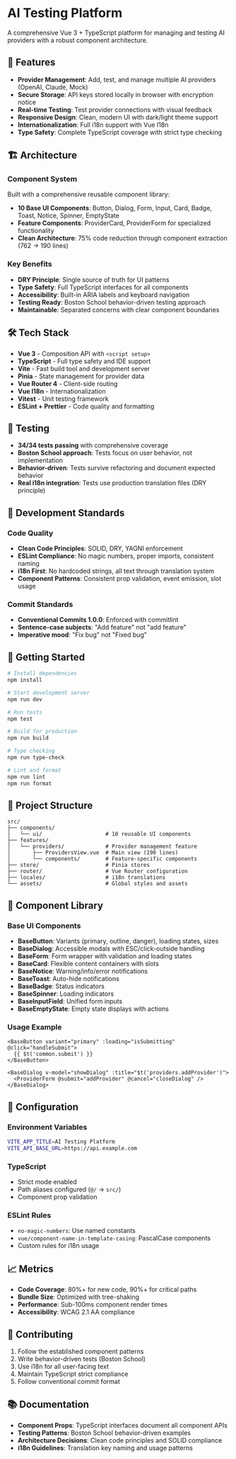 # AI Testing Platform

A comprehensive Vue 3 + TypeScript platform for managing and testing AI providers with a robust component architecture.

## 🚀 Features

- **Provider Management**: Add, test, and manage multiple AI providers (OpenAI, Claude, Mock)
- **Secure Storage**: API keys stored locally in browser with encryption notice
- **Real-time Testing**: Test provider connections with visual feedback
- **Responsive Design**: Clean, modern UI with dark/light theme support
- **Internationalization**: Full i18n support with Vue I18n
- **Type Safety**: Complete TypeScript coverage with strict type checking

## 🏗️ Architecture

### Component System

Built with a comprehensive reusable component library:

- **10 Base UI Components**: Button, Dialog, Form, Input, Card, Badge, Toast, Notice, Spinner, EmptyState
- **Feature Components**: ProviderCard, ProviderForm for specialized functionality
- **Clean Architecture**: 75% code reduction through component extraction (762 → 190 lines)

### Key Benefits

- **DRY Principle**: Single source of truth for UI patterns
- **Type Safety**: Full TypeScript interfaces for all components
- **Accessibility**: Built-in ARIA labels and keyboard navigation
- **Testing Ready**: Boston School behavior-driven testing approach
- **Maintainable**: Separated concerns with clear component boundaries

## 🛠️ Tech Stack

- **Vue 3** - Composition API with `<script setup>`
- **TypeScript** - Full type safety and IDE support
- **Vite** - Fast build tool and development server
- **Pinia** - State management for provider data
- **Vue Router 4** - Client-side routing
- **Vue I18n** - Internationalization
- **Vitest** - Unit testing framework
- **ESLint + Prettier** - Code quality and formatting

## 🧪 Testing

- **34/34 tests passing** with comprehensive coverage
- **Boston School approach**: Tests focus on user behavior, not implementation
- **Behavior-driven**: Tests survive refactoring and document expected behavior
- **Real i18n integration**: Tests use production translation files (DRY principle)

## 🎯 Development Standards

### Code Quality

- **Clean Code Principles**: SOLID, DRY, YAGNI enforcement
- **ESLint Compliance**: No magic numbers, proper imports, consistent naming
- **i18n First**: No hardcoded strings, all text through translation system
- **Component Patterns**: Consistent prop validation, event emission, slot usage

### Commit Standards

- **Conventional Commits 1.0.0**: Enforced with commitlint
- **Sentence-case subjects**: "Add feature" not "add feature"
- **Imperative mood**: "Fix bug" not "Fixed bug"

## 🚦 Getting Started

```bash
# Install dependencies
npm install

# Start development server
npm run dev

# Run tests
npm test

# Build for production
npm run build

# Type checking
npm run type-check

# Lint and format
npm run lint
npm run format
```

## 📁 Project Structure

```
src/
├── components/
│   └── ui/                    # 10 reusable UI components
├── features/
│   └── providers/             # Provider management feature
│       ├── ProvidersView.vue  # Main view (190 lines)
│       └── components/        # Feature-specific components
├── store/                     # Pinia stores
├── router/                    # Vue Router configuration  
├── locales/                   # i18n translations
└── assets/                    # Global styles and assets
```

## 🎨 Component Library

### Base UI Components

- **BaseButton**: Variants (primary, outline, danger), loading states, sizes
- **BaseDialog**: Accessible modals with ESC/click-outside handling
- **BaseForm**: Form wrapper with validation and loading states
- **BaseCard**: Flexible content containers with slots
- **BaseNotice**: Warning/info/error notifications
- **BaseToast**: Auto-hide notifications
- **BaseBadge**: Status indicators
- **BaseSpinner**: Loading indicators
- **BaseInputField**: Unified form inputs
- **BaseEmptyState**: Empty state displays with actions

### Usage Example

```vue
<BaseButton variant="primary" :loading="isSubmitting" @click="handleSubmit">
  {{ $t('common.submit') }}
</BaseButton>

<BaseDialog v-model="showDialog" :title="$t('providers.addProvider')">
  <ProviderForm @submit="addProvider" @cancel="closeDialog" />
</BaseDialog>
```

## 🔧 Configuration

### Environment Variables

```bash
VITE_APP_TITLE=AI Testing Platform
VITE_API_BASE_URL=https://api.example.com
```

### TypeScript

- Strict mode enabled
- Path aliases configured (`@/` → `src/`)
- Component prop validation

### ESLint Rules

- `no-magic-numbers`: Use named constants
- `vue/component-name-in-template-casing`: PascalCase components
- Custom rules for i18n usage

## 📈 Metrics

- **Code Coverage**: 80%+ for new code, 90%+ for critical paths
- **Bundle Size**: Optimized with tree-shaking
- **Performance**: Sub-100ms component render times
- **Accessibility**: WCAG 2.1 AA compliance

## 🤝 Contributing

1. Follow the established component patterns
2. Write behavior-driven tests (Boston School)
3. Use i18n for all user-facing text
4. Maintain TypeScript strict compliance
5. Follow conventional commit format

## 📚 Documentation

- **Component Props**: TypeScript interfaces document all component APIs
- **Testing Patterns**: Boston School behavior-driven examples
- **Architecture Decisions**: Clean code principles and SOLID compliance
- **i18n Guidelines**: Translation key naming and usage patterns
